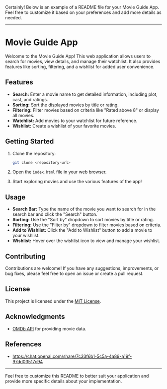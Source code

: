 Certainly! Below is an example of a README file for your Movie Guide App. Feel free to customize it based on your preferences and add more details as needed.

---

# Movie Guide App

Welcome to the Movie Guide App! This web application allows users to search for movies, view details, and manage their watchlist. It also provides features like sorting, filtering, and a wishlist for added user convenience.

## Features

- **Search:** Enter a movie name to get detailed information, including plot, cast, and ratings.
- **Sorting:** Sort the displayed movies by title or rating.
- **Filtering:** Filter movies based on criteria like "Rated above 8" or display all movies.
- **Watchlist:** Add movies to your watchlist for future reference.
- **Wishlist:** Create a wishlist of your favorite movies.

## Getting Started

1. Clone the repository:

   ```bash
   git clone <repository-url>
   ```

2. Open the `index.html` file in your web browser.

3. Start exploring movies and use the various features of the app!

## Usage

- **Search Bar:** Type the name of the movie you want to search for in the search bar and click the "Search" button.
- **Sorting:** Use the "Sort by" dropdown to sort movies by title or rating.
- **Filtering:** Use the "Filter by" dropdown to filter movies based on criteria.
- **Add to Wishlist:** Click the "Add to Wishlist" button to add a movie to your wishlist.
- **Wishlist:** Hover over the wishlist icon to view and manage your wishlist.

## Contributing

Contributions are welcome! If you have any suggestions, improvements, or bug fixes, please feel free to open an issue or create a pull request.

## License

This project is licensed under the [MIT License](LICENSE).

## Acknowledgments

- [OMDb API](http://www.omdbapi.com/) for providing movie data.

## References

- https://chat.openai.com/share/7c33f6b1-5c5a-4a89-a19f-97dd03517c94
---

Feel free to customize this README to better suit your application and provide more specific details about your implementation.

